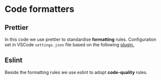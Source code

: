 # Code formatters
## Prettier
In this code we use prettier to standardise **formatting** rules. Configuration set in VSCode `settings.json` file based on the following [plugin.](https://github.com/prettier/prettier-vscode)

## Eslint
Beside the formatting rules we use eslint to adopt **code-quality** rules.
